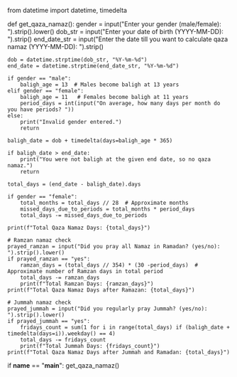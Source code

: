 from datetime import datetime, timedelta

def get_qaza_namaz():
    gender = input("Enter your gender (male/female): ").strip().lower()
    dob_str = input("Enter your date of birth (YYYY-MM-DD): ").strip()
    end_date_str = input("Enter the date till you want to calculate qaza namaz (YYYY-MM-DD): ").strip()
    
    dob = datetime.strptime(dob_str, "%Y-%m-%d")
    end_date = datetime.strptime(end_date_str, "%Y-%m-%d")
    
    if gender == "male":
        baligh_age = 13  # Males become baligh at 13 years
    elif gender == "female":
        baligh_age = 11   # Females become baligh at 11 years
        period_days = int(input("On average, how many days per month do you have periods? "))
    else:
        print("Invalid gender entered.")
        return
    
    baligh_date = dob + timedelta(days=baligh_age * 365)
    
    if baligh_date > end_date:
        print("You were not baligh at the given end date, so no qaza namaz.")
        return
    
    total_days = (end_date - baligh_date).days
    
    if gender == "female":
        total_months = total_days // 28  # Approximate months
        missed_days_due_to_periods = total_months * period_days
        total_days -= missed_days_due_to_periods
    
    print(f"Total Qaza Namaz Days: {total_days}")
    
    # Ramzan namaz check
    prayed_ramzan = input("Did you pray all Namaz in Ramadan? (yes/no): ").strip().lower()
    if prayed_ramzan == "yes":
        ramzan_days = (total_days // 354) * (30 -period_days)  # Approximate number of Ramzan days in total period
        total_days -= ramzan_days
        print(f"Total Ramzan Days: {ramzan_days}")
    print(f"Total Qaza Namaz Days after Ramazan: {total_days}")

    # Jummah namaz check
    prayed_jummah = input("Did you regularly pray Jummah? (yes/no): ").strip().lower()
    if prayed_jummah == "yes":
        fridays_count = sum(1 for i in range(total_days) if (baligh_date + timedelta(days=i)).weekday() == 4)
        total_days -= fridays_count
        print(f"Total Jummah Days: {fridays_count}")
    print(f"Total Qaza Namaz Days after Jummah and Ramadan: {total_days}")
    
    
if __name__ == "__main__":
    get_qaza_namaz()
